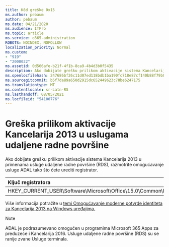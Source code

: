 ```yaml
---
title: Kôd greške 0x15
ms.author: pebaum
author: pebaum
ms.date: 04/21/2020
ms.audience: ITPro
ms.topic: article
ms.service: o365-administration
ROBOTS: NOINDEX, NOFOLLOW
localization_priority: Normal
ms.custom:
- "919"
- "2000022"
ms.assetid: 0d566afe-b21f-4f1b-8ca9-4b4d3b0f5435
description: Ako dobijate grešku prilikom aktivacije sistema Kancelarija 2013 u primenama usluge udaljene radne površine (RDS), razmotrite omogućavanje usluge ADAL tako što ćete urediti registrator.
ms.openlocfilehash: 247686bf26c11d07ed118bdb1ba190fc718e87cf140b88f79b8aa0b40c827b4d
ms.sourcegitcommit: b5f7da89a650d2915dc652449623c78be6247175
ms.translationtype: MT
ms.contentlocale: sr-Latn-RS
ms.lasthandoff: 08/05/2021
ms.locfileid: "54100776"
---
```

# <a name="error-while-activation-office-2013-on-remote-desktop-services"></a>Greška prilikom aktivacije Kancelarija 2013 u uslugama udaljene radne površine

Ako dobijate grešku prilikom aktivacije sistema Kancelarija 2013 u primenama usluge udaljene radne površine (RDS), razmotrite omogućavanje usluge ADAL tako što ćete urediti registrator.
  
|**Ključ registratora**|**Tip**|**Vrednost**|
|:-----|:-----|:-----|
|HKEY_CURRENT_USER\Software\Microsoft\Office\15.0\Common\Identity\EnableADAL  <br/> |REG_DWORD  <br/> |1  <br/> |

Više informacija potražite u [temi Omogućavanje moderne potvrde identiteta za Kancelarija 2013 na Windows uređajima.](https://docs.microsoft.com/microsoft-365/admin/security-and-compliance/enable-modern-authentication)
  
> [!NOTE]
>  ADAL je podrazumevano omogućen u programima Microsoft 365 Apps za preduzeće i Kancelarija 2016. Usluge udaljene radne površine (RDS) su se ranije zvane Usluge terminala.
  